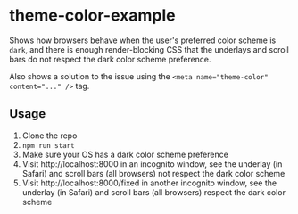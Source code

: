 # theme-color-example

Shows how browsers behave when the user's preferred color scheme is <code>dark</code>, and there is enough render-blocking CSS that the underlays and scroll bars do not respect the dark color scheme preference.

Also shows a solution to the issue using the `<meta name="theme-color" content="..." />` tag.

## Usage

1. Clone the repo
2. `npm run start`
3. Make sure your OS has a dark color scheme preference
4. Visit http://localhost:8000 in an incognito window, see the underlay (in Safari) and scroll bars (all browsers) not respect the dark color scheme
5. Visit http://localhost:8000/fixed in another incognito window, see the underlay (in Safari) and scroll bars (all browsers) respect the dark color scheme
